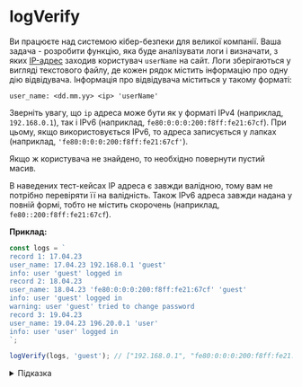# logVerify

Ви працюєте над системою кібер-безпеки для великої компанії. Ваша задача - розробити функцію, яка буде аналізувати логи і визначати, з яких [IP-адрес](https://uk.wikipedia.org/wiki/IP-адреса) заходив користувач `userName` на сайт. Логи зберігаються у вигляді текстового файлу, де кожен рядок містить інформацію про одну дію відвідувача. Інформація про відвідувача міститься у такому форматі:

```text
user_name: <dd.mm.yy> <ip> 'userName'
```

Зверніть увагу, що `ip` адреса може бути як у форматі IPv4 (наприклад, `192.168.0.1`), так і IPv6 (наприклад, `fe80:0:0:0:200:f8ff:fe21:67cf`). При цьому, якщо використовується IPv6, то адреса записується у лапках (наприклад, `'fe80:0:0:0:200:f8ff:fe21:67cf'`).

Якщо ж користувача не знайдено, то необхідно повернути пустий масив.

В наведених тест-кейсах IP адреса є завжди валідною, тому вам не потрібно перевіряти її на валідність. Також IPv6 адреса завжди надана у повній формі, тобто не містить скорочень (наприклад, `fe80::200:f8ff:fe21:67cf`).

**Приклад:**

```js
const logs = `
record 1: 17.04.23
user_name: 17.04.23 192.168.0.1 'guest'
info: user 'guest' logged in
record 2: 18.04.23
user_name: 18.04.23 'fe80:0:0:0:200:f8ff:fe21:67cf' 'guest'
info: user 'guest' logged in
warning: user 'guest' tried to change password
record 3: 19.04.23
user_name: 19.04.23 196.20.0.1 'user'
info: user 'user' logged in
`;

logVerify(logs, 'guest'); // ["192.168.0.1", "fe80:0:0:0:200:f8ff:fe21:67cf"]
```

<details>
  <summary>Підказка</summary>

---

  Для тестування свого виразу зручно користуватись [regex101](https://regex101.com/).

  Для роботи з регулярними виразами використовуйте методи `String.prototype.match` або `RegExp.prototype.exec`.

  - [MDN: RegExp.prototype.exec](https://developer.mozilla.org/uk/docs/Web/JavaScript/Reference/Global_Objects/RegExp/exec)
  - [MDN: String.prototype.match](https://developer.mozilla.org/uk/docs/Web/JavaScript/Reference/Global_Objects/String/match)

</details>
